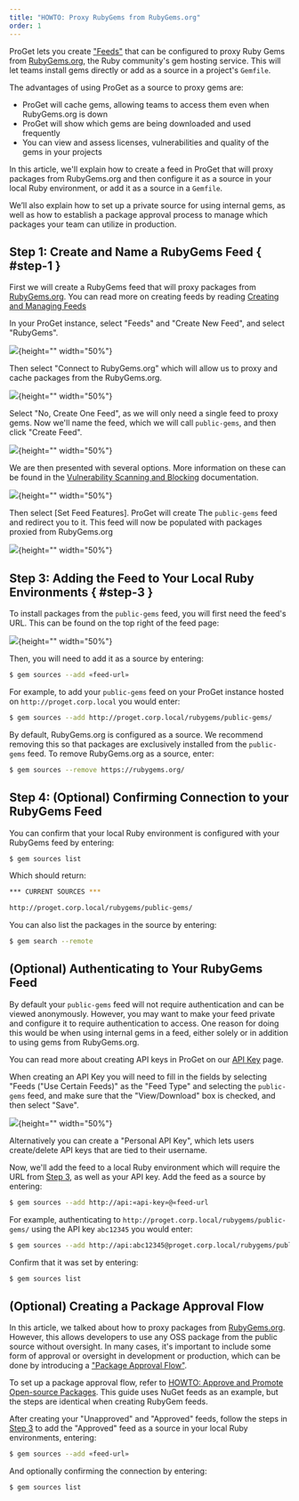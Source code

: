 ```yaml
---
title: "HOWTO: Proxy RubyGems from RubyGems.org"
order: 1
---
```


ProGet lets you create ["Feeds"](/docs/proget/feeds/feed-overview) that can be configured to proxy Ruby Gems from [RubyGems.org](https://rubygems.org/), the Ruby community's gem hosting service. This will let teams install gems directly or add as a source in a project's `Gemfile`.  

The advantages of using ProGet as a source to proxy gems are:
* ProGet will cache gems, allowing teams to access them even when RubyGems.org is down
* ProGet will show which gems are being downloaded and used frequently
* You can view and assess licenses, vulnerabilities and quality of the gems in your projects

In this article, we'll explain how to create a feed in ProGet that will proxy packages from RubyGems.org and then configure it as a source in your local Ruby environment, or add it as a source in a `Gemfile`. 

We’ll also explain how to set up a private source for using internal gems, as well as how to establish a package approval process to manage which packages your team can utilize in production.

## Step 1: Create and Name a RubyGems Feed { #step-1 }

First we will create a RubyGems feed that will proxy packages from [RubyGems.org](https://rubygems.org/). You can read more on creating feeds by reading [Creating and Managing Feeds](/docs/proget/feeds/feed-overview#creating-and-managing-feeds)

In your ProGet instance, select "Feeds" and "Create New Feed", and select "RubyGems".

![](/resources/docs/proget-ruby-newfeed.png){height="" width="50%"}

Then select "Connect to RubyGems.org" which will allow us to proxy and cache packages from the RubyGems.org.

![](/resources/docs/proget-ruby-connector.png){height="" width="50%"}

Select "No, Create One Feed", as we will only need a single feed to proxy gems. Now we'll name the feed, which we will call `public-gems`, and then click "Create Feed".

![](/resources/docs/proget-ruby-onefeed.png){height="" width="50%"}

We are then presented with several options. More information on these can be found in the [Vulnerability Scanning and Blocking](/docs/proget/sca/vulnerabilities) documentation.

![](/resources/docs/proget-ruby-sca.png){height="" width="50%"}

Then select [Set Feed Features]. ProGet will create The `public-gems` feed and redirect you to it. This feed will now be populated with packages proxied from RubyGems.org

![](/resources/docs/proget-ruby-packagesfeed.png){height="" width="50%"}

## Step 3: Adding the Feed to Your Local Ruby Environments { #step-3 }

To install packages from the `public-gems` feed, you will first need the feed's URL. This can be found on the top right of the feed page:

![](/resources/docs/proget-ruby-publicurl.png){height="" width="50%"}

Then, you will need to add it as a source by entering:

```bash
$ gem sources --add «feed-url»
```

For example, to add your `public-gems` feed on your ProGet instance hosted on `http://proget.corp.local` you would enter:

```bash
$ gem sources --add http://proget.corp.local/rubygems/public-gems/
```

By default, RubyGems.org is configured as a source. We recommend removing this so that packages are exclusively installed from the `public-gems` feed. To remove RubyGems.org as a source, enter:

```bash
$ gem sources --remove https://rubygems.org/
```

## Step 4: (Optional) Confirming Connection to your RubyGems Feed

You can confirm that your local Ruby environment is configured with your RubyGems feed by entering:

```bash
$ gem sources list 
```

Which should return:

```bash
*** CURRENT SOURCES ***

http://proget.corp.local/rubygems/public-gems/
```

You can also list the packages in the source by entering:

```bash
$ gem search --remote
```

## (Optional) Authenticating to Your RubyGems Feed

By default your `public-gems` feed will not require authentication and can be viewed anonymously. However, you may want to make your feed private and configure it to require authentication to access. One reason for doing this would be when using internal gems in a feed, either solely or in addition to using gems from RubyGems.org. 

You can read more about creating API keys in ProGet on our [API Key](/docs/proget/reference-api/proget-apikeys) page. 

When creating an API Key you will need to fill in the fields by selecting "Feeds ("Use Certain Feeds)" as the "Feed Type" and selecting the `public-gems` feed, and make sure that the "View/Download" box is checked, and then select "Save".

![](/resources/docs/proget-ruby-public-api.png){height="" width="50%"}

Alternatively you can create a "Personal API Key", which lets users create/delete API keys that are tied to their username.

Now, we'll add the feed to a local Ruby environment which will require the URL from [Step 3](#step-3), as well as your API key. Add the feed as a source by entering:

```bash
$ gem sources --add http://api:«api-key»@«feed-url
```

For example, authenticating to `http://proget.corp.local/rubygems/public-gems/` using the API key `abc12345` you would enter:

```bash
$ gem sources --add http://api:abc12345@proget.corp.local/rubygems/public-gems/
```

Confirm that it was set by entering:

```bash
$ gem sources list 
```

## (Optional) Creating a Package Approval Flow

In this article, we talked about how to proxy packages from [RubyGems.org](https://rubygems.org/). However, this allows developers to use any OSS package from the public source without oversight. In many cases, it's important to include some form of approval or oversight in development or production, which can be done by introducing a ["Package Approval Flow"](/docs/proget/packages/package-promotion).

To set up a package approval flow, refer to [HOWTO: Approve and Promote Open-source Packages](/docs/proget/packages/package-promotion/proget-howto-promote-packages). This guide uses NuGet feeds as an example, but the steps are identical when creating RubyGem feeds.

After creating your "Unapproved" and "Approved" feeds, follow the steps in [Step 3](#step-3) to add the "Approved" feed as a source in your local Ruby environments, entering:

```bash
$ gem sources --add «feed-url»
```

And optionally confirming the connection by entering:

```bash
$ gem sources list 
```